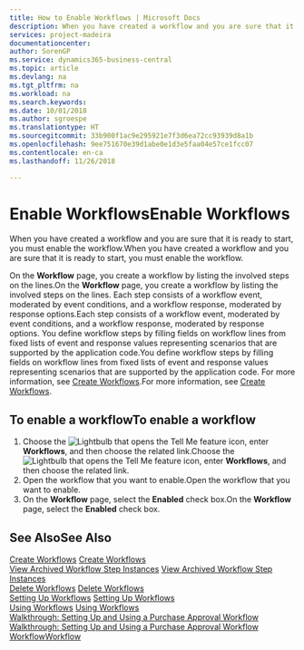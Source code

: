 ```yaml
---
title: How to Enable Workflows | Microsoft Docs
description: When you have created a workflow and you are sure that it is ready to start, you must enable the workflow.
services: project-madeira
documentationcenter: 
author: SorenGP
ms.service: dynamics365-business-central
ms.topic: article
ms.devlang: na
ms.tgt_pltfrm: na
ms.workload: na
ms.search.keywords: 
ms.date: 10/01/2018
ms.author: sgroespe
ms.translationtype: HT
ms.sourcegitcommit: 33b900f1ac9e295921e7f3d6ea72cc93939d8a1b
ms.openlocfilehash: 9ee751670e39d1abe0e1d3e5faa04e57ce1fcc07
ms.contentlocale: en-ca
ms.lasthandoff: 11/26/2018

---
```

# <a name="enable-workflows"></a><span data-ttu-id="dc7ce-103">Enable Workflows</span><span class="sxs-lookup"><span data-stu-id="dc7ce-103">Enable Workflows</span></span>
<span data-ttu-id="dc7ce-104">When you have created a workflow and you are sure that it is ready to start, you must enable the workflow.</span><span class="sxs-lookup"><span data-stu-id="dc7ce-104">When you have created a workflow and you are sure that it is ready to start, you must enable the workflow.</span></span>  

 <span data-ttu-id="dc7ce-105">On the **Workflow** page, you create a workflow by listing the involved steps on the lines.</span><span class="sxs-lookup"><span data-stu-id="dc7ce-105">On the **Workflow** page, you create a workflow by listing the involved steps on the lines.</span></span> <span data-ttu-id="dc7ce-106">Each step consists of a workflow event, moderated by event conditions, and a workflow response, moderated by response options.</span><span class="sxs-lookup"><span data-stu-id="dc7ce-106">Each step consists of a workflow event, moderated by event conditions, and a workflow response, moderated by response options.</span></span> <span data-ttu-id="dc7ce-107">You define workflow steps by filling fields on workflow lines from fixed lists of event and response values representing scenarios that are supported by the application code.</span><span class="sxs-lookup"><span data-stu-id="dc7ce-107">You define workflow steps by filling fields on workflow lines from fixed lists of event and response values representing scenarios that are supported by the application code.</span></span> <span data-ttu-id="dc7ce-108">For more information, see [Create Workflows](across-how-to-create-workflows.md).</span><span class="sxs-lookup"><span data-stu-id="dc7ce-108">For more information, see [Create Workflows](across-how-to-create-workflows.md).</span></span>  

## <a name="to-enable-a-workflow"></a><span data-ttu-id="dc7ce-109">To enable a workflow</span><span class="sxs-lookup"><span data-stu-id="dc7ce-109">To enable a workflow</span></span>  
1.  <span data-ttu-id="dc7ce-110">Choose the ![Lightbulb that opens the Tell Me feature](media/ui-search/search_small.png "Tell me what you want to do") icon, enter **Workflows**, and then choose the related link.</span><span class="sxs-lookup"><span data-stu-id="dc7ce-110">Choose the ![Lightbulb that opens the Tell Me feature](media/ui-search/search_small.png "Tell me what you want to do") icon, enter **Workflows**, and then choose the related link.</span></span>  
2.  <span data-ttu-id="dc7ce-111">Open the workflow that you want to enable.</span><span class="sxs-lookup"><span data-stu-id="dc7ce-111">Open the workflow that you want to enable.</span></span>  
3.  <span data-ttu-id="dc7ce-112">On the **Workflow** page, select the **Enabled** check box.</span><span class="sxs-lookup"><span data-stu-id="dc7ce-112">On the **Workflow** page, select the **Enabled** check box.</span></span>  

## <a name="see-also"></a><span data-ttu-id="dc7ce-113">See Also</span><span class="sxs-lookup"><span data-stu-id="dc7ce-113">See Also</span></span>  
 <span data-ttu-id="dc7ce-114">[Create Workflows](across-how-to-create-workflows.md) </span><span class="sxs-lookup"><span data-stu-id="dc7ce-114">[Create Workflows](across-how-to-create-workflows.md) </span></span>  
 <span data-ttu-id="dc7ce-115">[View Archived Workflow Step Instances](across-how-to-view-archived-workflow-step-instances.md) </span><span class="sxs-lookup"><span data-stu-id="dc7ce-115">[View Archived Workflow Step Instances](across-how-to-view-archived-workflow-step-instances.md) </span></span>  
 <span data-ttu-id="dc7ce-116">[Delete Workflows](across-how-to-delete-workflows.md) </span><span class="sxs-lookup"><span data-stu-id="dc7ce-116">[Delete Workflows](across-how-to-delete-workflows.md) </span></span>  
 <span data-ttu-id="dc7ce-117">[Setting Up Workflows](across-set-up-workflows.md) </span><span class="sxs-lookup"><span data-stu-id="dc7ce-117">[Setting Up Workflows](across-set-up-workflows.md) </span></span>  
 <span data-ttu-id="dc7ce-118">[Using Workflows](across-use-workflows.md) </span><span class="sxs-lookup"><span data-stu-id="dc7ce-118">[Using Workflows](across-use-workflows.md) </span></span>  
 <span data-ttu-id="dc7ce-119">[Walkthrough: Setting Up and Using a Purchase Approval Workflow](walkthrough-setting-up-and-using-a-purchase-approval-workflow.md) </span><span class="sxs-lookup"><span data-stu-id="dc7ce-119">[Walkthrough: Setting Up and Using a Purchase Approval Workflow](walkthrough-setting-up-and-using-a-purchase-approval-workflow.md) </span></span>  
 [<span data-ttu-id="dc7ce-120">Workflow</span><span class="sxs-lookup"><span data-stu-id="dc7ce-120">Workflow</span></span>](across-workflow.md)   

